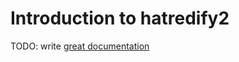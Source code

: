# Introduction to hatredify2

TODO: write [great documentation](http://jacobian.org/writing/what-to-write/)
